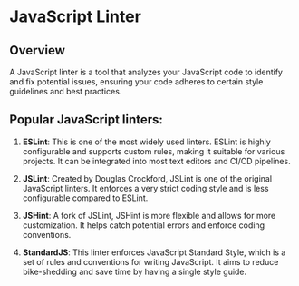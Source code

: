 # JavaScript Linter

## Overview

A JavaScript linter is a tool that analyzes your JavaScript code to identify and fix potential issues, ensuring your code adheres to certain style guidelines and best practices.


## Popular JavaScript linters:

1. **ESLint**: This is one of the most widely used linters. ESLint is highly configurable and supports custom rules, making it suitable for various projects. It can be integrated into most text editors and CI/CD pipelines.

2. **JSLint**: Created by Douglas Crockford, JSLint is one of the original JavaScript linters. It enforces a very strict coding style and is less configurable compared to ESLint.

3. **JSHint**: A fork of JSLint, JSHint is more flexible and allows for more customization. It helps catch potential errors and enforce coding conventions.

4. **StandardJS**: This linter enforces JavaScript Standard Style, which is a set of rules and conventions for writing JavaScript. It aims to reduce bike-shedding and save time by having a single style guide.
